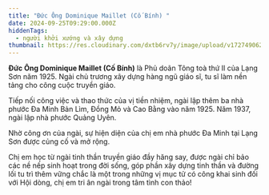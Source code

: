 ```yaml
---
title: "Đức Ông Dominique Maillet (Cố Bính) "
date: 2024-09-25T09:29:00.000Z
hiddenTags:
  - người khởi xướng và xây dựng
thumbnail: https://res.cloudinary.com/dxtb6rv7y/image/upload/v1727490621/Cha_Dominique_Mailelt_B%C3%ADnh_lhdije.jpg
---
```

**Đức Ông Dominique Maillet (Cố Bính)** là Phủ doãn Tông toà thứ II của Lạng Sơn năm 1925. Ngài chủ trương xây dựng hàng ngũ giáo sĩ, tu sĩ làm nền tảng cho công cuộc truyền giáo.

Tiếp nối công việc và thao thức của vị tiền nhiệm, ngài lập thêm ba nhà phước Đa Minh Bản Lìm, Đồng Mỏ và Cao Bằng vào năm 1925. Năm 1937, ngài lập nhà phước Quảng Uyên.

Nhờ công ơn của ngài, sự hiện diện của chị em nhà phước Đa Minh tại Lạng Sơn được củng cố và mở rộng.

Chị em học từ ngài tinh thần truyền giáo đầy hăng say, được ngài chỉ bảo các nề nếp sinh hoạt trong đời sống, góp phần xây dựng tinh thần và đường lối tu trì thêm vững chắc là một trong những vị mục tử có công khai sinh đối với Hội dòng, chị em tri ân ngài trong tâm tình con thảo!
